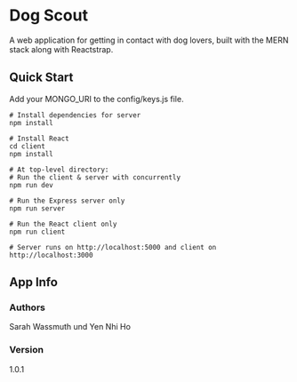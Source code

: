 # Dog Scout

A web application for getting in contact with dog lovers, built with the MERN stack along with Reactstrap.

## Quick Start

Add your MONGO_URI to the config/keys.js file.

```
# Install dependencies for server
npm install

# Install React
cd client
npm install

# At top-level directory:
# Run the client & server with concurrently
npm run dev

# Run the Express server only
npm run server

# Run the React client only
npm run client

# Server runs on http://localhost:5000 and client on http://localhost:3000

```

## App Info

### Authors

Sarah Wassmuth und Yen Nhi Ho

### Version

1.0.1
